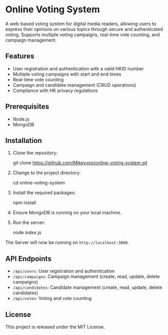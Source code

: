 # Online Voting System

A web-based voting system for digital media readers, allowing users to express their opinions on various topics through secure and authenticated voting. Supports multiple voting campaigns, real-time vote counting, and campaign management.

## Features

- User registration and authentication with a valid HKID number
- Multiple voting campaigns with start and end times
- Real-time vote counting
- Campaign and candidate management (CRUD operations)
- Compliance with HK privacy regulations

## Prerequisites

- Node.js
- MongoDB

## Installation
1. Clone the repository:

    git clone https://github.com/Mikeyvon/online-voting-system.git

2. Change to the project directory:

    cd online-voting-system

3. Install the required packages:

    npm install

4. Ensure MongoDB is running on your local machine.

5. Run the server:

    node index.js

The Server will now be running on `http://localhost:3000`.

## API Endpoints

- `/api/users`: User registration and authentication
- `/api/campaigns`: Campaign management (create, read, update, delete campaigns)
- `/api/candidates`: Candidate management (create, read, update, delete candidates)
- `/api/votes`: Voting and vote counting

## License

This project is released under the MIT License.



